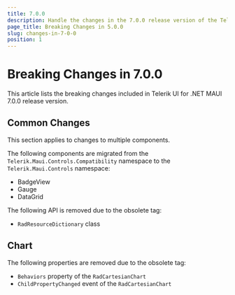 ```yaml
---
title: 7.0.0
description: Handle the changes in the 7.0.0 release version of the Telerik UI for .NET MAUI components.
page_title: Breaking Changes in 5.0.0
slug: changes-in-7-0-0
position: 1
---
```


# Breaking Changes in 7.0.0

This article lists the breaking changes included in Telerik UI for .NET MAUI 7.0.0 release version.

## Common Changes

This section applies to changes to multiple components.

The following components are migrated from the `Telerik.Maui.Controls.Compatibility` namespace to the `Telerik.Maui.Controls` namespace:

* BadgeView
* Gauge
* DataGrid

The following API is removed due to the obsolete tag:

* `RadResourceDictionary` class

## Chart

The following properties are removed due to the obsolete tag:

* `Behaviors` property of the `RadCartesianChart`
* `ChildPropertyChanged` event of the `RadCartesianChart`